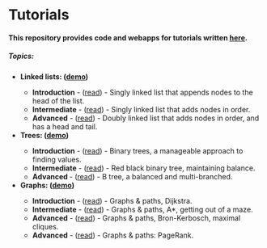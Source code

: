 # Tutorials
<h4>This repository provides code and webapps for tutorials written <a href="https://medium.com/@dave_p">here</a>.</h4>

<h5>Topics:</h5>
<ul>
  <li><b>Linked lists: (<a target="_blank" href="https://davidpynes.github.io/Tutorials/LinkedLists/LinkedList_03/">demo</a>)</b></li>
    <ul>
      <li><b>Introduction</b> - 
      (<a target="_blank" href="https://medium.freecodecamp.org/linked-lists-why-what-and-how-f96b04790ac4">read</a>) -
      Singly linked list that appends nodes to the head of the list.</li>
      <li><b>Intermediate</b> - 
      (<a target="_blank" href="https://medium.freecodecamp.org/linked-list-why-what-and-how-pt-2-20c5f19323c3">read</a>) - 
      Singly linked list that adds nodes in order.</li>
      <li><b>Advanced</b> - 
      (<a target="_blank" href="https://medium.freecodecamp.org/doubly-linked-list-why-what-and-how-59aba937abcf">read</a>) -
      Doubly linked list that adds nodes in order, and has a head and tail.</li>
    </ul>
  <li><b>Trees: (<a target="_blank" href="https://davidpynes.github.io/Tutorials/Trees/Tree_02">demo</a>)</b></li>
    <ul>
      <li><b>Introduction</b> - 
      (<a target="_blank" href="https://towardsdatascience.com/an-introduction-to-binary-trees-a-manageable-approach-to-finding-values-6b35735b1096">read</a>) - 
      Binary trees, a manageable approach to finding values.
      </li>
      <li><b>Intermediate</b> - 
      (<a target="_blank" href="https://towardsdatascience.com/red-black-binary-tree-maintaining-balance-e342f5aa6f5">read</a>) - 
      Red black binary tree, maintaining balance.
      </li>
      <li><b>Advanced </b> - 
      (<a target="_blank" href="https://medium.com/@dave_p/b-tree-balanced-and-multi-branched-52ef308d67a">read</a>) - 
      B tree, a balanced and multi-branched.
      </li>
    </ul>
  <li><b>Graphs: (<a target="_blank" href="https://davidpynes.github.io/Tutorials/Graphs/Graph_03/">demo</a>)</b></li>
    <ul>
      <li><b>Introduction</b> - 
      (<a target="_blank" href="https://towardsdatascience.com/graphs-paths-dijkstra-4d8b356ad6fa">read</a>) - 
       Graphs & paths, Dijkstra. 
      </li>
      <li><b>Intermediate</b> - (<a href="https://medium.com/@dave_p/graphs-paths-a-getting-out-of-a-maze-a3d7c079a5c6" target="_blank">read</a>) - Graphs & paths, A*, getting out of a maze.
      </li>
      <li><b>Advanced</b> - (<a href="https://medium.com/@dave_p/graphs-paths-bron-kerbosch-maximal-cliques-e6cab843bc2c">read</a>) -
Graphs & paths, Bron-Kerbosch, maximal cliques.</li>
      <li><b>Advanced</b> - (<a href="https://medium.com/@dave_p/graphs-and-paths-pagerank-54f180a1aa0a">read</a>) -
        Graphs & paths: PageRank.</li>
    </ul>
</ul>
